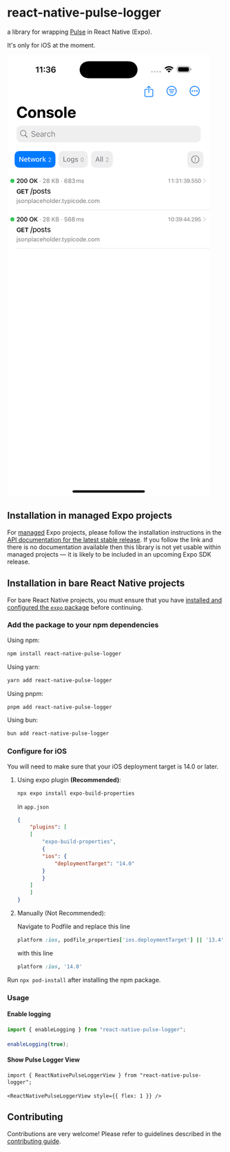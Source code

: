 # react-native-pulse-logger

a library for wrapping [Pulse](https://pulselogger.com/) in React Native (Expo). 

It's only for iOS at the moment.

![Pulse Logger in React Native](image.png)

## Installation in managed Expo projects

For [managed](https://docs.expo.dev/archive/managed-vs-bare/) Expo projects, please follow the installation instructions in the [API documentation for the latest stable release](#api-documentation). If you follow the link and there is no documentation available then this library is not yet usable within managed projects &mdash; it is likely to be included in an upcoming Expo SDK release.

## Installation in bare React Native projects

For bare React Native projects, you must ensure that you have [installed and configured the `expo` package](https://docs.expo.dev/bare/installing-expo-modules/) before continuing.

### Add the package to your npm dependencies

Using npm:

 ```bash
npm install react-native-pulse-logger
```

Using yarn:

```bash
yarn add react-native-pulse-logger
```

Using pnpm:

```bash
pnpm add react-native-pulse-logger
```

Using bun:

```bash
bun add react-native-pulse-logger
```

### Configure for iOS

You will need to make sure that your iOS deployment target is 14.0 or later.

1. Using expo plugin **(Recommended)**:

    ```bash
    npx expo install expo-build-properties
    ```

    in `app.json`

    ```json
    {
        "plugins": [
        [
            "expo-build-properties",
            {
            "ios": {
                "deploymentTarget": "14.0"
            }
            }
        ]
        ]
    }
    ```

2. Manually (Not Recommended):

    Navigate to Podfile and replace this line

    ```ruby
    platform :ios, podfile_properties['ios.deploymentTarget'] || '13.4'
    ```

    with this line

    ```ruby
    platform :ios, '14.0'
    ```

Run `npx pod-install` after installing the npm package.

### Usage

#### Enable logging

```typescript
import { enableLogging } from "react-native-pulse-logger";

enableLogging(true);
```

#### Show Pulse Logger View

```tsx
import { ReactNativePulseLoggerView } from "react-native-pulse-logger";

<ReactNativePulseLoggerView style={{ flex: 1 }} />
```

## Contributing

Contributions are very welcome! Please refer to guidelines described in the [contributing guide]( https://github.com/expo/expo#contributing).
